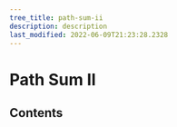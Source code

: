 ```yaml
---
tree_title: path-sum-ii
description: description
last_modified: 2022-06-09T21:23:28.2328
---
```


# Path Sum II

## Contents
